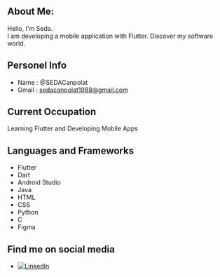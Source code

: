 ## About Me:
Hello, I'm Seda.<br>
I am developing a mobile application with Flutter. Discover my software world.

## Personel Info
- Name : @SEDACanpolat 
- Gmail :  sedacanpolat1988@gmail.com 

## Current Occupation
<p> Learning Flutter and Developing Mobile Apps </p>

## Languages and Frameworks
- Flutter
- Dart
- Android Studio
- Java
- HTML
- CSS
- Python
- C
- Figma

## Find me on social media
- [![LinkedIn](https://img.shields.io/badge/LinkedIn-%230077B5.svg?logo=linkedin&logoColor=white)](https://www.linkedin.com/in/seda-canpolat-8098b325a/)
